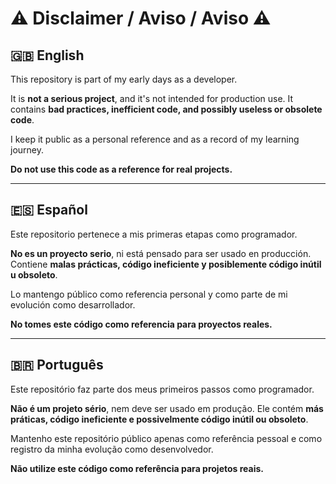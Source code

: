 # ⚠️ Disclaimer / Aviso / Aviso ⚠️

## 🇬🇧 English

This repository is part of my early days as a developer.

It is **not a serious project**, and it's not intended for production use. It contains **bad practices, inefficient code, and possibly useless or obsolete code**.

I keep it public as a personal reference and as a record of my learning journey.

**Do not use this code as a reference for real projects.**

---

## 🇪🇸 Español

Este repositorio pertenece a mis primeras etapas como programador.

**No es un proyecto serio**, ni está pensado para ser usado en producción. Contiene **malas prácticas, código ineficiente y posiblemente código inútil u obsoleto**.

Lo mantengo público como referencia personal y como parte de mi evolución como desarrollador.

**No tomes este código como referencia para proyectos reales.**

---

## 🇧🇷 Português

Este repositório faz parte dos meus primeiros passos como programador.

**Não é um projeto sério**, nem deve ser usado em produção. Ele contém **más práticas, código ineficiente e possivelmente código inútil ou obsoleto**.

Mantenho este repositório público apenas como referência pessoal e como registro da minha evolução como desenvolvedor.

**Não utilize este código como referência para projetos reais.**
